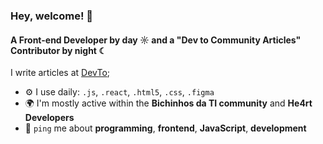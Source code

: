 ### Hey, welcome! 👋

#### A Front-end Developer by day ☼ and a "Dev to Community Articles" Contributor by night ☾

I write articles at [DevTo](https://dev.to/alinesousaa);

- ⚙️ I use daily: `.js`, `.react`, `.html5`, `.css`, `.figma`
- 🌍 I'm mostly active within the **Bichinhos da TI community** and **He4rt Developers**
- 💬 `ping` me about **programming**, **frontend**, **JavaScript**, **development**
